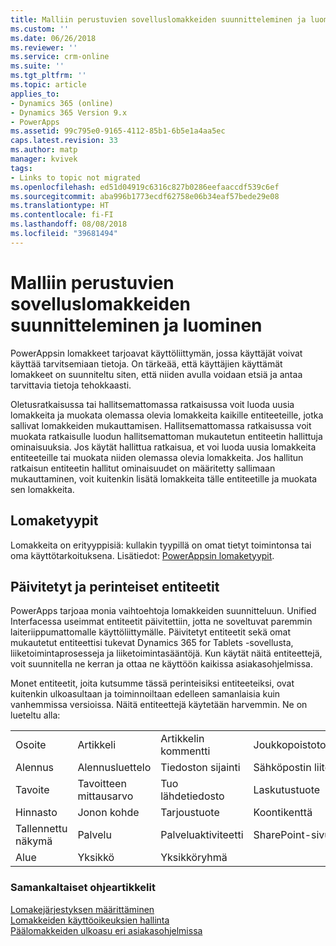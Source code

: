```yaml
---
title: Malliin perustuvien sovelluslomakkeiden suunnitteleminen ja luominen | MicrosoftDocs
ms.custom: ''
ms.date: 06/26/2018
ms.reviewer: ''
ms.service: crm-online
ms.suite: ''
ms.tgt_pltfrm: ''
ms.topic: article
applies_to:
- Dynamics 365 (online)
- Dynamics 365 Version 9.x
- PowerApps
ms.assetid: 99c795e0-9165-4112-85b1-6b5e1a4aa5ec
caps.latest.revision: 33
ms.author: matp
manager: kvivek
tags:
- Links to topic not migrated
ms.openlocfilehash: ed51d04919c6316c827b0286eefaaccdf539c6ef
ms.sourcegitcommit: aba996b1773ecdf62758e06b34eaf57bede29e08
ms.translationtype: HT
ms.contentlocale: fi-FI
ms.lasthandoff: 08/08/2018
ms.locfileid: "39681494"
---
```

# <a name="create-and-design-model-driven-app-forms"></a>Malliin perustuvien sovelluslomakkeiden suunnitteleminen ja luominen 

PowerAppsin lomakkeet tarjoavat käyttöliittymän, jossa käyttäjät voivat käyttää tarvitsemiaan tietoja. On tärkeää, että käyttäjien käyttämät lomakkeet on suunniteltu siten, että niiden avulla voidaan etsiä ja antaa tarvittavia tietoja tehokkaasti. 

Oletusratkaisussa tai hallitsemattomassa ratkaisussa voit luoda uusia lomakkeita ja muokata olemassa olevia lomakkeita kaikille entiteeteille, jotka sallivat lomakkeiden mukauttamisen. Hallitsemattomassa ratkaisussa voit muokata ratkaisulle luodun hallitsemattoman mukautetun entiteetin hallittuja ominaisuuksia.
Jos käytät hallittua ratkaisua, et voi luoda uusia lomakkeita entiteeteille tai muokata niiden olemassa olevia lomakkeita. Jos hallitun ratkaisun entiteetin hallitut ominaisuudet on määritetty sallimaan mukauttaminen, voit kuitenkin lisätä lomakkeita tälle entiteetille ja muokata sen lomakkeita. 
  

<a name="BKMK_TypesOfForms"></a> 
## <a name="type-of-forms"></a>Lomaketyypit
Lomakkeita on erityyppisiä: kullakin tyypillä on omat tietyt toimintonsa tai oma käyttötarkoituksena. Lisätiedot: [PowerAppsin lomaketyypit](types-forms.md).  

  
<a name="BKMK_FormDifferencesByEntity"></a>   
## <a name="updated-versus-classic-entities"></a>Päivitetyt ja perinteiset entiteetit  
PowerApps tarjoaa monia vaihtoehtoja lomakkeiden suunnitteluun. Unified Interfacessa useimmat entiteetit päivitettiin, jotta ne soveltuvat paremmin laiteriippumattomalle käyttöliittymälle. Päivitetyt entiteetit sekä omat mukautetut entiteettisi tukevat Dynamics 365 for Tablets -sovellusta, liiketoimintaprosesseja ja liiketoimintasääntöjä. Kun käytät näitä entiteettejä, voit suunnitella ne kerran ja ottaa ne käyttöön kaikissa asiakasohjelmissa.  
  
Monet entiteetit, joita kutsumme tässä perinteisiksi entiteeteiksi, ovat kuitenkin ulkoasultaan ja toiminnoiltaan edelleen samanlaisia kuin vanhemmissa versioissa. Näitä entiteettejä käytetään harvemmin. Ne on lueteltu alla:  
  
||||||  
|-|-|-|-|-|  
|Osoite|Artikkeli|Artikkelin kommentti|Joukkopoistotoiminto|Yhteys|  
|Alennus|Alennusluettelo|Tiedoston sijainti|Sähköpostin liite|Seuraa|  
|Tavoite|Tavoitteen mittausarvo|Tuo lähdetiedosto|Laskutustuote|Tilaustuote|  
|Hinnasto|Jonon kohde|Tarjoustuote|Koontikenttä|Koontikysely|  
|Tallennettu näkymä|Palvelu|Palveluaktiviteetti|SharePoint-sivusto|Sivusto|  
|Alue|Yksikkö|Yksikköryhmä|||  
  
### <a name="related-topics"></a>Samankaltaiset ohjeartikkelit  
    
[Lomakejärjestyksen määrittäminen](assign-form-order.md) <br />
[Lomakkeiden käyttöoikeuksien hallinta](control-access-forms.md) <br />
[Päälomakkeiden ulkoasu eri asiakasohjelmissa](main-form-presentations.md) <br />
